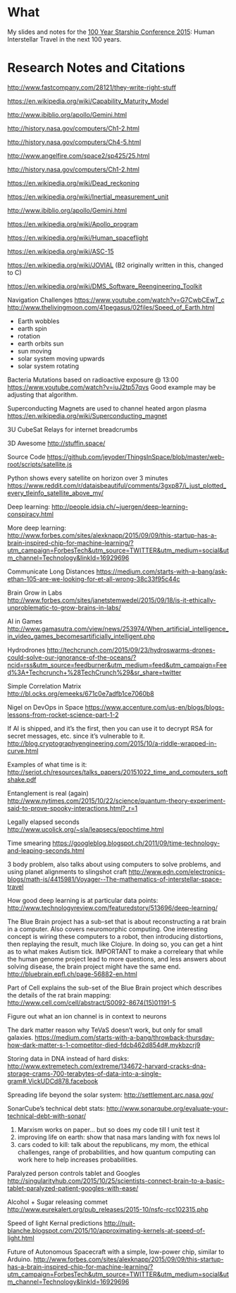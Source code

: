 # What

My slides and notes for the [100 Year Starship Conference 2015](https://2015.symposium.100yss.org): Human Interstellar Travel in the next 100 years.

# Research Notes and Citations

http://www.fastcompany.com/28121/they-write-right-stuff

https://en.wikipedia.org/wiki/Capability_Maturity_Model

http://www.ibiblio.org/apollo/Gemini.html

http://history.nasa.gov/computers/Ch1-2.html

http://history.nasa.gov/computers/Ch4-5.html

http://www.angelfire.com/space2/sp425/25.html

http://history.nasa.gov/computers/Ch1-2.html

https://en.wikipedia.org/wiki/Dead_reckoning

https://en.wikipedia.org/wiki/Inertial_measurement_unit

http://www.ibiblio.org/apollo/Gemini.html

https://en.wikipedia.org/wiki/Apollo_program

https://en.wikipedia.org/wiki/Human_spaceflight

https://en.wikipedia.org/wiki/ASC-15

https://en.wikipedia.org/wiki/JOVIAL (B2 originally written in this, changed to C)

https://en.wikipedia.org/wiki/DMS_Software_Reengineering_Toolkit

Navigation Challenges
https://www.youtube.com/watch?v=G7CwbCEwT_c
http://www.thelivingmoon.com/41pegasus/02files/Speed_of_Earth.html
- Earth wobbles
- earth spin
- rotation
- earth orbits sun
- sun moving
- solar system moving upwards
- solar system rotating

Bacteria Mutations based on radioactive exposure @ 13:00
https://www.youtube.com/watch?v=iuJ2tp57qvs
Good example may be adjusting that algorithm.

Superconducting Magnets are used to channel heated argon plasma
https://en.wikipedia.org/wiki/Superconducting_magnet

3U CubeSat Relays for internet breadcrumbs

3D Awesome
http://stuffin.space/

Source Code
https://github.com/jeyoder/ThingsInSpace/blob/master/web-root/scripts/satellite.js

Python shows every satellite on horizon over 3 minutes
https://www.reddit.com/r/dataisbeautiful/comments/3gxp87/i_just_plotted_every_tleinfo_satellite_above_my/

Deep learning:
http://people.idsia.ch/~juergen/deep-learning-conspiracy.html

More deep learning:
http://www.forbes.com/sites/alexknapp/2015/09/09/this-startup-has-a-brain-inspired-chip-for-machine-learning/?utm_campaign=ForbesTech&utm_source=TWITTER&utm_medium=social&utm_channel=Technology&linkId=16929696

Communicate Long Distances
https://medium.com/starts-with-a-bang/ask-ethan-105-are-we-looking-for-et-all-wrong-38c33f95c44c

Brain Grow in Labs
http://www.forbes.com/sites/janetstemwedel/2015/09/18/is-it-ethically-unproblematic-to-grow-brains-in-labs/

AI in Games
http://www.gamasutra.com/view/news/253974/When_artificial_intelligence_in_video_games_becomesartificially_intelligent.php

Hydrodrones
http://techcrunch.com/2015/09/23/hydroswarms-drones-could-solve-our-ignorance-of-the-oceans/?ncid=rss&utm_source=feedburner&utm_medium=feed&utm_campaign=Feed%3A+Techcrunch+%28TechCrunch%29&sr_share=twitter

Simple Correlation Matrix
http://bl.ocks.org/emeeks/671c0e7adfb1ce7060b8

Nigel on DevOps in Space
https://www.accenture.com/us-en/blogs/blogs-lessons-from-rocket-science-part-1-2

If AI is shipped, and it’s the first, then you can use it to decrypt RSA for secret messages, etc. since it’s vulnerable to it.
http://blog.cryptographyengineering.com/2015/10/a-riddle-wrapped-in-curve.html

Examples of what time is it:
http://seriot.ch/resources/talks_papers/20151022_time_and_computers_softshake.pdf

Entanglement is real (again)
http://www.nytimes.com/2015/10/22/science/quantum-theory-experiment-said-to-prove-spooky-interactions.html?_r=1

Legally elapsed seconds
http://www.ucolick.org/~sla/leapsecs/epochtime.html

Time smearing
https://googleblog.blogspot.ch/2011/09/time-technology-and-leaping-seconds.html

3 body problem, also talks about using computers to solve problems, and using planet alignments to slingshot craft
http://www.edn.com/electronics-blogs/math-is/4415981/Voyager--The-mathematics-of-interstellar-space-travel

How good deep learning is at particular data points:
http://www.technologyreview.com/featuredstory/513696/deep-learning/

The Blue Brain project has a sub-set that is about reconstructing a rat brain in a computer. Also covers neuromorphic computing. One interesting concept is wiring these computers to a robot, then introducing distortions, then replaying the result, much like Clojure. In doing so, you can get a hint as to what makes Autism tick. IMPORTANT to make a correleary that while the human genome project lead to more questions, and less answers about solving disease, the brain project might have the same end.
http://bluebrain.epfl.ch/page-56882-en.html

Part of Cell explains the sub-set of the Blue Brain project which describes the details of the rat brain mapping:
http://www.cell.com/cell/abstract/S0092-8674(15)01191-5

Figure out what an ion channel is in context to neurons

The dark matter reason why TeVaS doesn’t work, but only for small galaxies.
https://medium.com/starts-with-a-bang/throwback-thursday-how-dark-matter-s-1-competitor-died-fdcb462d854d#.mykbzcrj9

Storing data in DNA instead of hard disks:
http://www.extremetech.com/extreme/134672-harvard-cracks-dna-storage-crams-700-terabytes-of-data-into-a-single-gram#.VickUDCd878.facebook

Spreading life beyond the solar system:
http://settlement.arc.nasa.gov/

SonarCube’s technical debt stats:
http://www.sonarqube.org/evaluate-your-technical-debt-with-sonar/

1. Marxism works on paper… but so does my code till I unit test it
2. improving life on earth: show that nasa mars landing with fox news lol
3. cars coded to kill: talk about the republicans, my mom, the ethical challenges, range of probabilities, and how quantum computing can work here to help increases probabilities.

Paralyzed person controls tablet and Googles
http://singularityhub.com/2015/10/25/scientists-connect-brain-to-a-basic-tablet-paralyzed-patient-googles-with-ease/

Alcohol + Sugar releasing commet
http://www.eurekalert.org/pub_releases/2015-10/nsfc-rcc102315.php

Speed of light Kernal predictions
http://nuit-blanche.blogspot.com/2015/10/approximating-kernels-at-speed-of-light.html

Future of Autonomous Spacecraft with a simple, low-power chip, similar to Arduino.
http://www.forbes.com/sites/alexknapp/2015/09/09/this-startup-has-a-brain-inspired-chip-for-machine-learning/?utm_campaign=ForbesTech&utm_source=TWITTER&utm_medium=social&utm_channel=Technology&linkId=16929696
